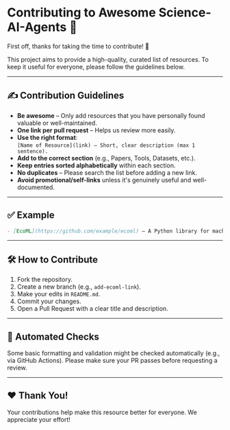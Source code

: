 # Contributing to Awesome Science-AI-Agents 🌟

First off, thanks for taking the time to contribute! 🙌

This project aims to provide a high-quality, curated list of resources. To keep it useful for everyone, please follow the guidelines below.

---

## ✍️ Contribution Guidelines

- **Be awesome** – Only add resources that you have personally found valuable or well-maintained.
- **One link per pull request** – Helps us review more easily.
- **Use the right format**:  
  `[Name of Resource](link) – Short, clear description (max 1 sentence).`
- **Add to the correct section** (e.g., Papers, Tools, Datasets, etc.).
- **Keep entries sorted alphabetically** within each section.
- **No duplicates** – Please search the list before adding a new link.
- **Avoid promotional/self-links** unless it's genuinely useful and well-documented.

---

## ✅ Example

```md
- [EcoML](https://github.com/example/ecoml) – A Python library for machine learning in ecological data analysis.
```

---

## 🛠 How to Contribute

1. Fork the repository.
2. Create a new branch (e.g., `add-ecoml-link`).
3. Make your edits in `README.md`.
4. Commit your changes.
5. Open a Pull Request with a clear title and description.

---

## 🤖 Automated Checks

Some basic formatting and validation might be checked automatically (e.g., via GitHub Actions). Please make sure your PR passes before requesting a review.

---

## ❤️ Thank You!

Your contributions help make this resource better for everyone. We appreciate your effort!
